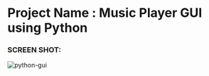 
# Project Name : Music Player GUI using Python


### SCREEN SHOT:
![python-gui](https://user-images.githubusercontent.com/68117385/193414017-f3eb12e4-8111-4ca6-805e-e31e3ffe03aa.png)
